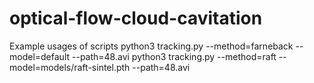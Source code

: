 # optical-flow-cloud-cavitation
Example usages of scripts
python3 tracking.py --method=farneback --model=default --path=48.avi
python3 tracking.py --method=raft --model=models/raft-sintel.pth --path=48.avi

